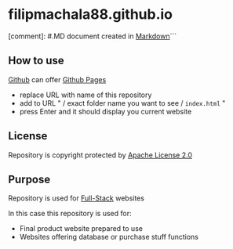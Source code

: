 # filipmachala88.github.io

[comment]: #.MD document created in [Markdown](https://www.markdownguide.org/getting-started/)```

## How to use

[Github](https://github.com/) can offer [Github Pages](https://pages.github.com/)

- replace URL with name of this repository
- add to URL " / exact folder name you want to see / `index.html` "
- press Enter and it should display you current website

## License

Repository is copyright protected by [Apache License 2.0](https://www.apache.org/licenses/LICENSE-2.0)

## Purpose

Repository is used for [Full-Stack](https://www.w3schools.com/whatis/whatis_fullstack.asp) websites

In this case this repository is used for:
- Final product website prepared to use
- Websites offering database or purchase stuff functions

